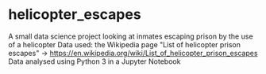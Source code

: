 # helicopter_escapes
A small data science project looking at inmates escaping prison by the use of a helicopter
Data used: the Wikipedia page "List of helicopter prison escapes" -> https://en.wikipedia.org/wiki/List_of_helicopter_prison_escapes
Data analysed using Python 3 in a Jupyter Notebook
